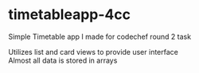 # timetableapp-4cc
Simple Timetable app I made for codechef round 2 task

Utilizes list and card views to provide user interface
<br>Almost all data is stored in arrays

